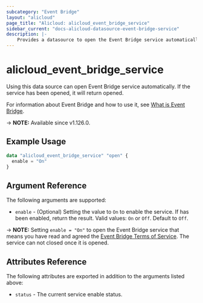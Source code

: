 ```yaml
---
subcategory: "Event Bridge"
layout: "alicloud"
page_title: "Alicloud: alicloud_event_bridge_service"
sidebar_current: "docs-alicloud-datasource-event-bridge-service"
description: |-
    Provides a datasource to open the Event Bridge service automatically.
---
```


# alicloud_event_bridge_service

Using this data source can open Event Bridge service automatically. If the service has been opened, it will return opened.

For information about Event Bridge and how to use it, see [What is Event Bridge](https://www.alibabacloud.com/help/en/doc-detail/163239.htm).

-> **NOTE:** Available since v1.126.0.

## Example Usage

```terraform
data "alicloud_event_bridge_service" "open" {
  enable = "On"
}
```

## Argument Reference

The following arguments are supported:

* `enable` - (Optional) Setting the value to `On` to enable the service. If has been enabled, return the result. Valid values: `On` or `Off`. Default to `Off`.

-> **NOTE:** Setting `enable = "On"` to open the Event Bridge service that means you have read and agreed the [Event Bridge Terms of Service](https://help.aliyun.com/document_detail/163911.html). The service can not closed once it is opened.

## Attributes Reference

The following attributes are exported in addition to the arguments listed above:

* `status` - The current service enable status. 
